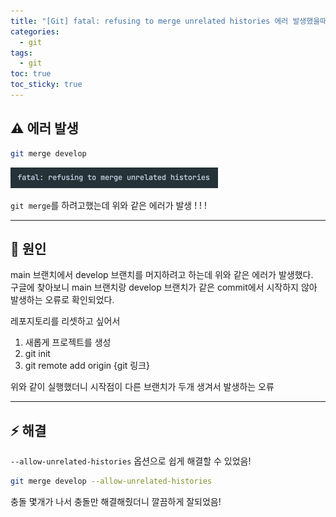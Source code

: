 ```yaml
---
title: "[Git] fatal: refusing to merge unrelated histories 에러 발생했을때"
categories:
  - git
tags:
  - git
toc: true
toc_sticky: true
---
```


## ⚠️ 에러 발생
```bash
git merge develop
```

![img.png](img.png)

`git merge`를 하려고했는데 위와 같은 에러가 발생 ! ! !

---
## 🔎 원인

main 브랜치에서 develop 브랜치를 머지하려고 하는데 위와 같은 에러가 발생했다.   
구글에 찾아보니 main 브랜치랑 develop 브랜치가 같은 commit에서 시작하지 않아 발생하는 오류로 확인되었다.   

레포지토리를 리셋하고 싶어서   
1. 새롭게 프로젝트를 생성
2. git init
3. git remote add origin {git 링크}

위와 같이 실행했더니 시작점이 다른 브랜치가 두개 생겨서 발생하는 오류   

---
## ⚡️ 해결
`--allow-unrelated-histories` 옵션으로 쉽게 해결할 수 있었음!

```bash
git merge develop --allow-unrelated-histories
```

충돌 몇개가 나서 충돌만 해결해줬더니 깔끔하게 잘되었음!
